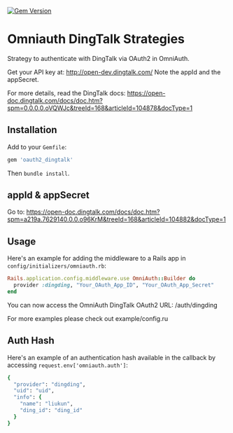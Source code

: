 [![Gem Version](https://badge.fury.io/rb/oauth2_dingtalk.svg)](https://badge.fury.io/rb/oauth2_dingtalk)

# Omniauth DingTalk Strategies

Strategy to authenticate with DingTalk via OAuth2 in OmniAuth.

Get your API key at: http://open-dev.dingtalk.com/  Note the appId and the appSecret.

For more details, read the DingTalk docs: https://open-doc.dingtalk.com/docs/doc.htm?spm=0.0.0.0.oVQWJc&treeId=168&articleId=104878&docType=1

## Installation

Add to your `Gemfile`:

```ruby
gem 'oauth2_dingtalk'
```

Then `bundle install`.

## appId & appSecret

Go to: https://open-doc.dingtalk.com/docs/doc.htm?spm=a219a.7629140.0.0.o96KrM&treeId=168&articleId=104882&docType=1

## Usage

Here's an example for adding the middleware to a Rails app in `config/initializers/omniauth.rb`:

```ruby
Rails.application.config.middleware.use OmniAuth::Builder do
  provider :dingding, "Your_OAuth_App_ID", "Your_OAuth_App_Secret"
end
```

You can now access the OmniAuth DingTalk OAuth2 URL: /auth/dingding

For more examples please check out example/config.ru

## Auth Hash

Here's an example of an authentication hash available in the callback by accessing `request.env['omniauth.auth']`:

```ruby
{
  "provider": "dingding",
  "uid": "uid",
  "info": {
    "name": "liukun",
    "ding_id": "ding_id"
  }
}
```
